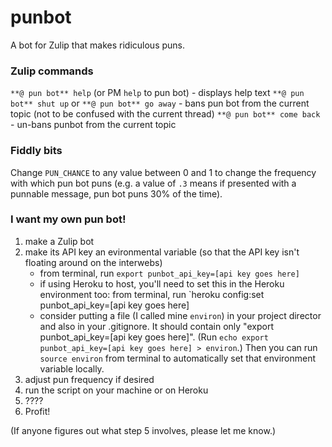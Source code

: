 punbot
======
A bot for Zulip that makes ridiculous puns.

### Zulip commands
`**@ pun bot** help` (or PM `help` to pun bot) - displays help text
`**@ pun bot** shut up` or `**@ pun bot** go away` - bans pun bot from the current topic (not to be confused with the current thread)
`**@ pun bot** come back` - un-bans punbot from the current topic

### Fiddly bits
Change `PUN_CHANCE` to any value between 0 and 1 to change the frequency with which pun bot puns (e.g. a value of `.3` means if presented with a punnable message, pun bot puns 30% of the time).

### I want my own pun bot!
1. make a Zulip bot
2. make its API key an evironmental variable (so that the API key isn't floating around on the interwebs)
    - from terminal, run `export punbot_api_key=[api key goes here]`
    - if using Heroku to host, you'll need to set this in the Heroku environment too: from terminal, run `heroku config:set punbot_api_key=[api key goes here]
    - consider putting a file (I called mine `environ`) in your project director and also in your .gitignore. It should contain only "export punbot_api_key=[api key goes here]". (Run `echo export punbot_api_key=[api key goes here] > environ`.) Then you can run `source environ` from terminal to automatically set that environment variable locally.
3. adjust pun frequency if desired
4. run the script on your machine or on Heroku
5. ????
6. Profit!

(If anyone figures out what step 5 involves, please let me know.)